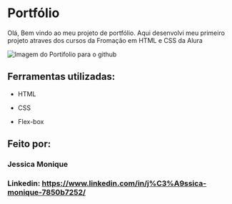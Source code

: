 

# Portfólio 
Olá, Bem vindo ao meu projeto de portfólio.
Aqui desenvolvi meu primeiro projeto atraves dos cursos da Fromação em HTML e CSS da Alura

![Imagem do Portifolio para o github](https://github.com/user-attachments/assets/bf89f69b-850d-450e-8e1e-fe98fcb0af2b)

## Ferramentas utilizadas:

* HTML

* CSS

* Flex-box

## Feito por:

### Jessica Monique

### Linkedin: https://www.linkedin.com/in/j%C3%A9ssica-monique-7850b7252/
